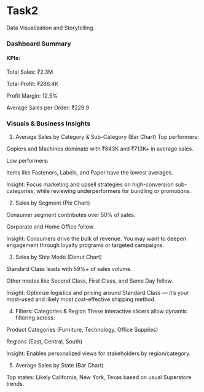 # Task2
 Data Visualization and Storytelling

### Dashboard Summary

#### KPIs:

Total Sales: ₹2.3M

Total Profit: ₹286.4K

Profit Margin: 12.5%

Average Sales per Order: ₹229.9


###  Visuals & Business Insights

1. Average Sales by Category & Sub-Category (Bar Chart)
Top performers:

Copiers and Machines dominate with ₹843K and ₹713K+ in average sales.

Low performers:

Items like Fasteners, Labels, and Paper have the lowest averages.

Insight: Focus marketing and upsell strategies on high-conversion sub-categories, while reviewing underperformers for bundling or promotions.

2. Sales by Segment (Pie Chart)

Consumer segment contributes over 50% of sales.

Corporate and Home Office follow.

Insight: Consumers drive the bulk of revenue. You may want to deepen engagement through loyalty programs or targeted campaigns.

3. Sales by Ship Mode (Donut Chart)

Standard Class leads with 59%+ of sales volume.

Other modes like Second Class, First Class, and Same Day follow.

Insight: Optimize logistics and pricing around Standard Class — it’s your most-used and likely most cost-effective shipping method.

4. Filters: Categories & Region
These interactive slicers allow dynamic filtering across:

Product Categories (Furniture, Technology, Office Supplies)

Regions (East, Central, South)

Insight: Enables personalized views for stakeholders by region/category.

5. Average Sales by State (Bar Chart)

Top states: Likely California, New York, Texas based on usual Superstore trends.

